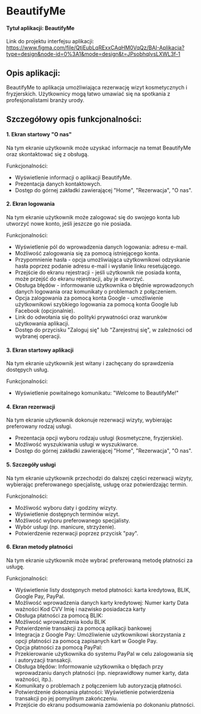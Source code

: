 # BeautifyMe

#### Tytuł aplikacji: BeautifyMe
Link do projektu interfejsu aplikacji:
https://www.figma.com/file/QtjEubLqRExxCAqHM0VqQz/BAI-Aplikacja?type=design&node-id=0%3A1&mode=design&t=JPsobhqlvsLXWL3f-1

## Opis aplikacji:
BeautifyMe to aplikacja umożliwiająca rezerwację wizyt kosmetycznych i fryzjerskich. Użytkownicy mogą łatwo umawiać się na spotkania z profesjonalistami branży urody.

## Szczegółowy opis funkcjonalności:
#### 1. Ekran startowy "O nas"
Na tym ekranie użytkownik może uzyskać informacje na temat BeautifyMe oraz skontaktować się z obsługą.

Funkcjonalności:

- Wyświetlenie informacji o aplikacji BeautifyMe.
- Prezentacja danych kontaktowych.
- Dostęp do górnej zakładki zawierającej "Home", "Rezerwacja", "O nas".

#### 2. Ekran logowania
Na tym ekranie użytkownik może zalogować się do swojego konta lub utworzyć nowe konto, jeśli jeszcze go nie posiada.

Funkcjonalności:

- Wyświetlenie pól do wprowadzenia danych logowania: adresu e-mail.
- Możliwość zalogowania się za pomocą istniejącego konta.
- Przypomnienie hasła - opcja umożliwiająca użytkownikowi odzyskanie hasła poprzez podanie adresu e-mail i wysłanie linku resetującego.
- Przejście do ekranu rejestracji - jeśli użytkownik nie posiada konta, może przejść do ekranu rejestracji, aby je utworzyć.
- Obsługa błędów - informowanie użytkownika o błędnie wprowadzonych danych logowania oraz komunikaty o problemach z połączeniem.
- Opcja zalogowania za pomocą konta Google - umożliwienie użytkownikowi szybkiego logowania za pomocą konta Google lub Facebook (opcjonalnie).
- Link do odwołania się do polityki prywatności oraz warunków użytkowania aplikacji.
- Dostęp do przycisku "Zaloguj się" lub "Zarejestruj się", w zależności od wybranej operacji.

#### 3. Ekran startowy aplikacji
Na tym ekranie użytkownik jest witany i zachęcany do sprawdzenia dostępych usług.

Funkcjonalności:

- Wyświetlenie powitalnego komunikatu: "Welcome to BeautifyMe!"

#### 4. Ekran rezerwacji 
Na tym ekranie użytkownik dokonuje rezerwacji wizyty, wybierając preferowany rodzaj usługi.

- Prezentacja opcji wyboru rodzaju usługi (kosmetyczne, fryzjerskie).
- Możliwość wyszukiwania usługi w wyszukiwarce.
- Dostęp do górnej zakładki zawierającej "Home", "Rezerwacja", "O nas".

#### 5. Szczegóły usługi
Na tym ekranie użytkownik przechodzi do dalszej części rezerwacji wizyty, wybierając preferowanego specjalistę, usługę oraz potwierdzając termin.

Funkcjonalności:

- Możliwość wyboru daty i godziny wizyty.
- Wyświetlenie dostępnych terminów wizyt.
- Możliwość wyboru preferowanego specjalisty.
- Wybór usługi (np. manicure, strzyżenie).
- Potwierdzenie rezerwacji poprzez przycisk "pay".

#### 6. Ekran metody płatności
Na tym ekranie użytkownik może wybrać preferowaną metodę płatności za usługę.

Funkcjonalności:

- Wyświetlenie listy dostępnych metod płatności: karta kredytowa, BLIK, Google Pay, PayPal.
- Możliwość wprowadzenia danych karty kredytowej:
Numer karty
Data ważności
Kod CVV
Imię i nazwisko posiadacza karty
- Obsługa płatności za pomocą BLIK:
- Możliwość wprowadzenia kodu BLIK
- Potwierdzenie transakcji za pomocą aplikacji bankowej
- Integracja z Google Pay:
Umożliwienie użytkownikowi skorzystania z opcji płatności za pomocą zapisanych kart w Google Pay.
- Opcja płatności za pomocą PayPal:
- Przekierowanie użytkownika do systemu PayPal w celu zalogowania się i autoryzacji transakcji.
- Obsługa błędów:
Informowanie użytkownika o błędach przy wprowadzaniu danych płatności (np. nieprawidłowy numer karty, data ważności, itp.).
- Komunikaty o problemach z połączeniem lub autoryzacją płatności.
- Potwierdzenie dokonania płatności:
Wyświetlenie potwierdzenia transakcji po jej pomyślnym zakończeniu.
- Przejście do ekranu podsumowania zamówienia po dokonaniu płatności.
